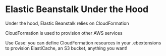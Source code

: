 # Elastic Beanstalk Under the Hood

Under the hood, Elastic Beanstalk relies on CloudFormation

CloudFormation is used to provision other AWS services

Use Case: you can define CloudFormation resources in your .ebextensions to provision ElastiCache, an S3 bucket, anything you want!

